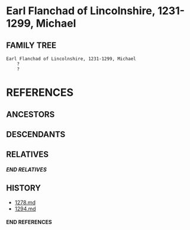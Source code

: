 # Earl Flanchad of Lincolnshire, 1231-1299, Michael

## FAMILY TREE
```
Earl Flanchad of Lincolnshire, 1231-1299, Michael
    ?
    ?
```


# REFERENCES

## ANCESTORS

## DESCENDANTS

## RELATIVES

##### END RELATIVES 
## HISTORY
* [1278.md](../h/1278.md)
* [1294.md](../h/1294.md)

#### END REFERENCES
